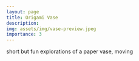 ```yaml
---
layout: page
title: Origami Vase
description: 
img: assets/img/vase-preview.jpeg
importance: 3
---
```

short but fun explorations of a paper vase, moving